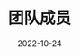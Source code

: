---
title: 团队成员
date: 2022-10-24

type: landing

sections:
  - block: people
    content:
      title: 团队成员
      # Choose which groups/teams of users to display.
      #   Edit `user_groups` in each user's profile to add them to one or more of these groups.
      user_groups:
          - Principal Investigators
          - Researchers
          - Students
          - Administration
          - Visitors
          - Alumni
          - 研究员
          - 访问学者
          - 研究生
      sort_by: Params.last_name
      sort_ascending: true
    design:
      show_interests: false
      show_role: true
      show_social: true
---